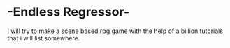 # -Endless Regressor-
I will try to make a scene based rpg game with the help of a billion tutorials that i will list somewhere.      
